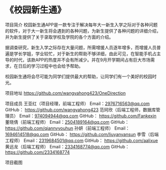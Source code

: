 
# 《校园新生通》
项目简介
校园新生通APP是一款专注于解决每年大一新生入学之际对于各种问题的软件，对于大一新生将会遇到的各种问题，为新生提供了各种问题的详细介绍，并为新生提供了关于录取学校及学院的各个方面的介绍。

据调查研究，新生入学之际存在大量问题，所需增援人员逐年增多，而增援人员普遍是学长学姐，学业较忙，对于新生的帮助不够详细，由此可见，在智能手机占主导的时代，该款APP的热度并不会有所减少。并在9月开学期间占有巨大市场需求，在日后的学习过程中也会给予帮助。

校园新生通将会尽可能为同学们提供最大的帮助，让同学们有一个美好的校园时光。

项目地址
https://github.com/wangyahong423/OneDirection


项目成员
王亚红（项目经理，前端工程师）
	Email：2976716563@qq.com
	GitHub： https://github.com/wangyahong423
范珂欣（后端工程师，数据库管理员）
	Email：974094944@qq.com
	GitHub： https://github.com/Fankexin 
董晓倩（前端工程师）
	Email：2504189164@qq.com
	GitHub： https://github.com/qiannvyouhun
孙妍（前端工程师）
	Email： 1694614518@qq.com
	GitHub： https://github.com/liuyanyansun
李雪（后端工程师）
	Email：2319684501@qq.com
	GitHub： https://github.com/aalixue
黄远龙（后端工程师） 
	Email：2334168774@qq.com
	GitHub： https://github.com/2334168774

项目截图









